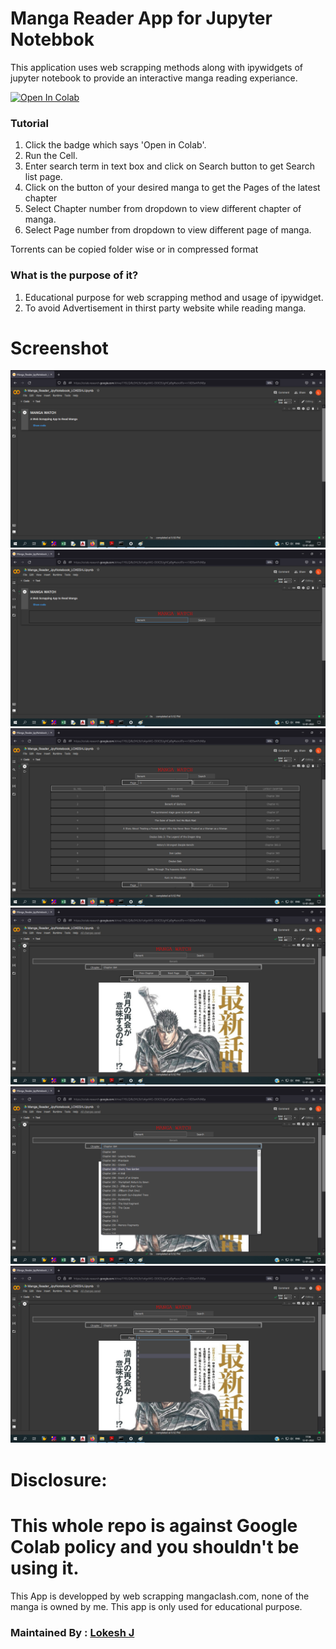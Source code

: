 # Manga Reader App for Jupyter Notebbok
This application uses web scrapping methods along with ipywidgets of jupyter notebook to provide
an interactive manga reading experiance. 

<a href="https://colab.research.google.com/drive/1Y6LQiRz3HL9zYz4gvMG-O0lCEUgHCpBg?usp=sharing" target="_parent"><img src="https://colab.research.google.com/assets/colab-badge.svg" alt="Open In Colab"/></a>

### Tutorial
1. Click the badge which says 'Open in Colab'.
2. Run the Cell.
3. Enter search term in text box and click on Search button to get Search list page.
4. Click on the button of your desired manga to get the Pages of the latest chapter
5. Select Chapter number from dropdown to view different chapter of manga.
6. Select Page number from dropdown to view different page of manga.

Torrents can be copied folder wise or in compressed format

### What is the purpose of it?
1. Educational purpose for web scrapping method and usage of ipywidget.
2. To avoid Advertisement in thirst party website while reading manga.


# Screenshot
![Colab Page](https://github.com/LokeshJ-Repo/Manga-Reader/blob/main/Images/1.Screenshot.png)
![Manga Search](https://github.com/LokeshJ-Repo/Manga-Reader/blob/main/Images/2.Screenshot.png)
![Manga Search List](https://github.com/LokeshJ-Repo/Manga-Reader/blob/main/Images/3.Screenshot.png)
![Manga latest_Chap](https://github.com/LokeshJ-Repo/Manga-Reader/blob/main/Images/4.Screenshot.png)
![Manga Select_Chap](https://github.com/LokeshJ-Repo/Manga-Reader/blob/main/Images/5.Screenshot.png)
![Manga Select_Page](https://github.com/LokeshJ-Repo/Manga-Reader/blob/main/Images/6.Screenshot.png)


# Disclosure:
# This whole repo is against Google Colab policy and you shouldn't be using it.
This App is developped by web scrapping mangaclash.com, none of the manga is owned by me. 
This app is only used for educational purpose.


### Maintained By : [Lokesh J](https://www.linkedin.com/in/lokesh-j-13b844140/)

